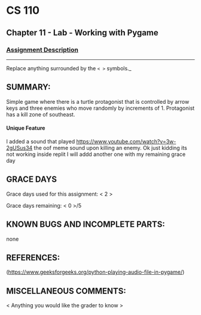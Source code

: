 # CS 110
## Chapter 11 - Lab - Working with Pygame


### [Assignment Description](https://docs.google.com/document/d/1kFLQs7Lepb8hcYOrZq5scmRmdcNkIwWZ6Kb85_0bCVY/edit?usp=sharing)

***
Replace anything surrounded by the `< >` symbols._

## SUMMARY:
 Simple game where there is a turtle protagonist that is controlled by arrow keys and three enemies who move randomly by increments of 1. Protagonist has a kill zone of southeast. 
#### Unique Feature
 I added a sound that played https://www.youtube.com/watch?v=3w-2gUSus34 the oof meme sound upon killing an enemy. Ok just kidding its not working inside replit I will addd another one with my remaining grace day

## GRACE DAYS
Grace days used for this assignment: < 2 >

Grace days remaining: < 0 >/5

## KNOWN BUGS AND INCOMPLETE PARTS:
 none

## REFERENCES:
 (https://www.geeksforgeeks.org/python-playing-audio-file-in-pygame/)

## MISCELLANEOUS COMMENTS:
 < Anything you would like the grader to know >
